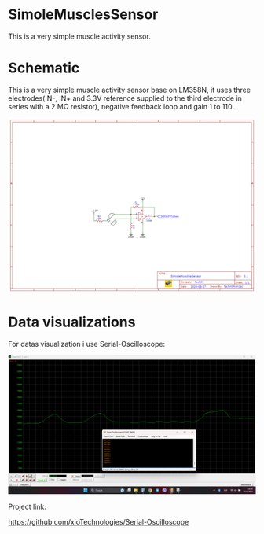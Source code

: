 # SimoleMusclesSensor

This is a very simple muscle activity sensor.

# Schematic

This is a very simple muscle activity sensor base on LM358N, it uses three electrodes(IN-, IN+ and 3.3V reference supplied to the third electrode in series with a 2 MΩ resistor), negative feedback loop and gain 1 to 110.

![Data visualizations](https://raw.githubusercontent.com/techn0man1ac/SimoleMusclesSensor/main/Imgs/Schematic_SimoleMusclesSensor_2023-08-27.png "Data visualizations")

# Data visualizations

For datas visualization i use Serial-Oscilloscope:

![Data visualizations](https://raw.githubusercontent.com/techn0man1ac/SimoleMusclesSensor/main/Imgs/2023-08-25%20195831.png "Data visualizations")

Project link:

https://github.com/xioTechnologies/Serial-Oscilloscope
